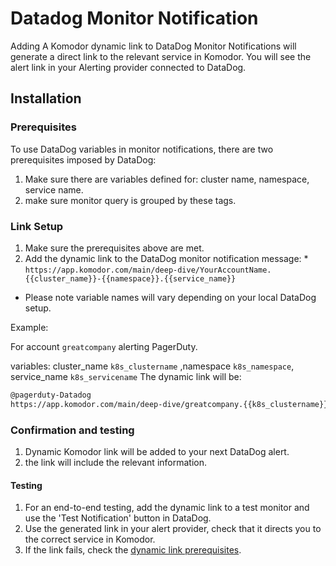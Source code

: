 # Datadog Monitor Notification

Adding A Komodor dynamic link to DataDog Monitor Notifications will generate a direct link to the relevant service in Komodor.
You will see the alert link in your Alerting provider connected to DataDog.

## Installation

### Prerequisites

To use DataDog variables in monitor notifications, there are two prerequisites imposed by DataDog:
1. Make sure there are variables defined for: cluster name, namespace, service name.
2. make sure monitor query is grouped by these tags.

### Link Setup

1. Make sure the prerequisites above are met.
2. Add the dynamic link to the DataDog monitor notification message: *
`https://app.komodor.com/main/deep-dive/YourAccountName.{{cluster_name}}-{{namespace}}.{{service_name}}`

* Please note variable names will vary depending on your local DataDog setup.

Example:

For account `greatcompany` alerting PagerDuty.

variables: cluster_name `k8s_clustername` ,namespace `k8s_namespace`, service_name `k8s_servicename`
The dynamic link will be:

```bash
@pagerduty-Datadog 
https://app.komodor.com/main/deep-dive/greatcompany.{{k8s_clustername}}-{{k8s_namespace}}.{{k8s_servicename}}
```

### Confirmation and testing

1. Dynamic Komodor link will be added to your next DataDog alert.
2. the link will include the relevant information.

#### Testing

1. For an end-to-end testing, add the dynamic link to a test monitor and use the 'Test Notification' button in DataDog.  
2. Use the generated link in your alert provider, check that it directs you to the correct service in Komodor.
3. If the link fails, check the [dynamic link prerequisites](https://docs.komodor.com/Integrations/Datadog-Monitor-Notification.html##prerequisites). 